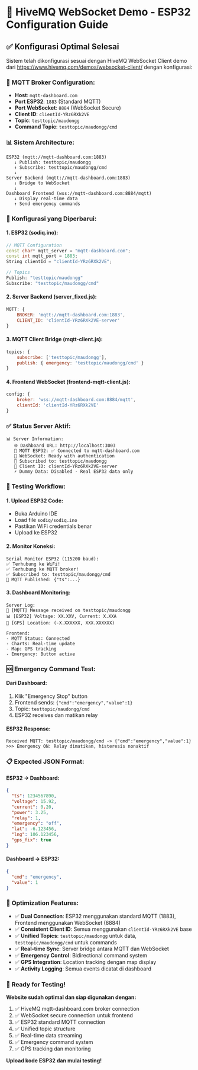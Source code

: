 # 📡 HiveMQ WebSocket Demo - ESP32 Configuration Guide

## ✅ Konfigurasi Optimal Selesai

Sistem telah dikonfigurasi sesuai dengan HiveMQ WebSocket Client demo dari https://www.hivemq.com/demos/websocket-client/ dengan konfigurasi:

### 🔧 **MQTT Broker Configuration:**
- **Host**: `mqtt-dashboard.com`
- **Port ESP32**: `1883` (Standard MQTT)
- **Port WebSocket**: `8884` (WebSocket Secure)
- **Client ID**: `clientId-YRz6RXk2VE`
- **Topic**: `testtopic/maudongg`
- **Command Topic**: `testtopic/maudongg/cmd`

### 📊 **Sistem Architecture:**

```
ESP32 (mqtt://mqtt-dashboard.com:1883) 
   ↓ Publish: testtopic/maudongg
   ↑ Subscribe: testtopic/maudongg/cmd
   ↓
Server Backend (mqtt://mqtt-dashboard.com:1883)
   ↓ Bridge to WebSocket
   ↓
Dashboard Frontend (wss://mqtt-dashboard.com:8884/mqtt)
   ↓ Display real-time data
   ↑ Send emergency commands
```

### 🚀 **Konfigurasi yang Diperbarui:**

#### 1. **ESP32 (sodiq.ino):**
```cpp
// MQTT Configuration
const char* mqtt_server = "mqtt-dashboard.com";
const int mqtt_port = 1883;
String clientId = "clientId-YRz6RXk2VE";

// Topics
Publish: "testtopic/maudongg"
Subscribe: "testtopic/maudongg/cmd"
```

#### 2. **Server Backend (server_fixed.js):**
```javascript
MQTT: {
    BROKER: 'mqtt://mqtt-dashboard.com:1883',
    CLIENT_ID: 'clientId-YRz6RXk2VE-server'
}
```

#### 3. **MQTT Client Bridge (mqtt-client.js):**
```javascript
topics: {
    subscribe: ['testtopic/maudongg'],
    publish: { emergency: 'testtopic/maudongg/cmd' }
}
```

#### 4. **Frontend WebSocket (frontend-mqtt-client.js):**
```javascript
config: {
    broker: 'wss://mqtt-dashboard.com:8884/mqtt',
    clientId: 'clientId-YRz6RXk2VE'
}
```

### ✅ **Status Server Aktif:**

```
📊 Server Information:
   🌐 Dashboard URL: http://localhost:3003
   🚁 MQTT ESP32: ✅ Connected to mqtt-dashboard.com
   📡 WebSocket: Ready with authentication
   📍 Subscribed to: testtopic/maudongg
   🎯 Client ID: clientId-YRz6RXk2VE-server
   ⚡ Dummy Data: Disabled - Real ESP32 data only
```

### 🔄 **Testing Workflow:**

#### 1. **Upload ESP32 Code:**
- Buka Arduino IDE
- Load file `sodiq/sodiq.ino`
- Pastikan WiFi credentials benar
- Upload ke ESP32

#### 2. **Monitor Koneksi:**
```
Serial Monitor ESP32 (115200 baud):
✅ Terhubung ke WiFi!
✅ Terhubung ke MQTT broker!
✅ Subscribed to: testtopic/maudongg/cmd
📡 MQTT Published: {"ts":...}
```

#### 3. **Dashboard Monitoring:**
```
Server Log:
📡 [MQTT] Message received on testtopic/maudongg
📊 [ESP32] Voltage: XX.XXV, Current: X.XXA
📍 [GPS] Location: (-X.XXXXXX, XXX.XXXXXX)

Frontend:
- MQTT Status: Connected
- Charts: Real-time update
- Map: GPS tracking
- Emergency: Button active
```

### 🆘 **Emergency Command Test:**

#### Dari Dashboard:
1. Klik "Emergency Stop" button
2. Frontend sends: `{"cmd":"emergency","value":1}`
3. Topic: `testtopic/maudongg/cmd`
4. ESP32 receives dan matikan relay

#### ESP32 Response:
```
Received MQTT: testtopic/maudongg/cmd -> {"cmd":"emergency","value":1}
>>> Emergency ON: Relay dimatikan, histeresis nonaktif
```

### 📋 **Expected JSON Format:**

#### ESP32 → Dashboard:
```json
{
  "ts": 1234567890,
  "voltage": 15.92,
  "current": 0.20,
  "power": 3.25,
  "relay": 1,
  "emergency": "off",
  "lat": -6.123456,
  "lng": 106.123456,
  "gps_fix": true
}
```

#### Dashboard → ESP32:
```json
{
  "cmd": "emergency",
  "value": 1
}
```

### 🎯 **Optimization Features:**

- ✅ **Dual Connection**: ESP32 menggunakan standard MQTT (1883), Frontend menggunakan WebSocket (8884)
- ✅ **Consistent Client ID**: Semua menggunakan `clientId-YRz6RXk2VE` base
- ✅ **Unified Topics**: `testtopic/maudongg` untuk data, `testtopic/maudongg/cmd` untuk commands
- ✅ **Real-time Sync**: Server bridge antara MQTT dan WebSocket
- ✅ **Emergency Control**: Bidirectional command system
- ✅ **GPS Integration**: Location tracking dengan map display
- ✅ **Activity Logging**: Semua events dicatat di dashboard

### 🚀 **Ready for Testing!**

**Website sudah optimal dan siap digunakan dengan:**
1. ✅ HiveMQ mqtt-dashboard.com broker connection
2. ✅ WebSocket secure connection untuk frontend
3. ✅ ESP32 standard MQTT connection
4. ✅ Unified topic structure
5. ✅ Real-time data streaming
6. ✅ Emergency command system
7. ✅ GPS tracking dan monitoring

**Upload kode ESP32 dan mulai testing!**
